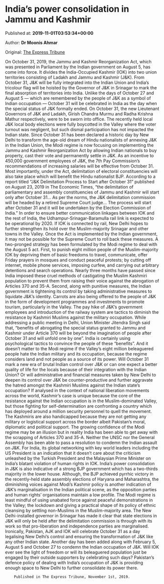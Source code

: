 
# India’s power consolidation in Jammu and Kashmir

Published at: **2019-11-01T03:53:34+00:00**

Author: **Dr Moonis Ahmar**

Original: [The Express Tribune](https://tribune.com.pk/story/2090992/6-indias-power-consolidation-jammu-kashmir/)

On October 31, 2019, the Jammu and Kashmir Reorganization Act, which was presented in Parliament by the Indian government on August 5, has come into force. It divides the India-Occupied Kashmir (IOK) into two union territories consisting of Ladakh and Jammu and Kashmir (J&K). From October 31, J&K will be fully integrated into the Indian Union and India’s tricolour flag will be hoisted by the Governor of J&K in Srinagar to mark the final absorption of territories into India.
Unlike the days of October 27 and August 5 — which are remembered by the people of J&K as a symbol of Indian occupation — October 31 will be celebrated in India as the day when the special status of J&K formally ended. On October 31, the new Lieutenant Governors of J&K and Ladakh, Girish Chandra Murmu and Radha Krishna Mathur respectively, were to be sworn into office. The recently held local J&K local body elections were fully boycotted in the Valley where the voter turnout was negligent, but such dismal participation has not impacted the Indian state.
Since October 31 has been declared a historic day by New Delhi to transform the age-old dream of Hindu nationalists of annexing J&K in the Indian Union, the Modi regime is now focusing on implementing the Jammu and Kashmir Reorganization Act by allowing Indian nationals to buy property, cast their vote and permanently settle in J&K. As an incentive to 450,000 government employees of J&K, the 7th Pay Commission’s recommendations of increasing salaries will be effective from October 31. Most importantly, under the Act, delimitation of electoral constituencies will also take place which will benefit the Hindu nationalist BJP. According to a report titled “J&K Delimitation Process to Start after October 31” published on August 23, 2019 in The Economic Times, “the delimitation of parliamentary and assembly constituencies of Jammu and Kashmir will start only after October 31… As per the norms, the J&K delimitation commission will be headed by a retired Supreme Court judge… The process will start after October 31 and it will be undertaken by the Election Commission of India.”
In order to ensure better communication linkages between IOK and the rest of India, the Udhampur-Srinagar-Baramulla rail link is expected to be operational by 2020. If IOK is connected by rail, New Delhi hopes to further strengthen its hold over the Muslim-majority Srinagar and other towns in the Valley. Once the Act is implemented by the Indian government, it may not be possible for the Supreme Court to roll back these measures.
A two-pronged strategy has been formulated by the Modi regime to deal with the August 5 act. First, to punish eight million people of the Muslim-majority IOK by depriving them of basic freedoms to travel, communicate, offer Friday prayers in mosques and conduct peaceful protests; by cutting off internet, mobile phone services, imposing curfew, and carrying out arbitrary detentions and search operations. Nearly three months have passed since India imposed these cruel methods of castigating the Muslim Kashmiri population to prevent them from raising their voice against the abrogation of Articles 370 and 35-A.
Second, along with punitive measures, the Indian government is tightening its control by taking administrative measures to liquidate J&K’s identity. Carrots are also being offered to the people of J&K in the form of development programmes and investments to promote tourism, particularly in the Valley. The pay hike of J&K’s government employees and introduction of the railway system are tactics to diminish the resistance by Kashmiri Muslims against the military occupation.
While addressing a public meeting in Delhi, Union Minister Jitendra Singh said that, “benefits of abrogating the special status granted to Jammu and Kashmir under Article 370 will be beyond the imagination of people after October 31 and will unfold one by one”. India is certainly using psychological tactics to convince the people of these “benefits”. And it doesn’t matter to the Modi regime if the Valley’s eight million beleaguered people hate the Indian military and its occupation, because the regime considers land and not people as a source of its power.
Will October 31 mark a new era of brutal Indian control over J&K or can one expect a better quality of life for the locals because of their integration with the Indian Union? Or will administrative and financial measures taken by New Delhi to deepen its control over J&K be counter-productive and further aggravate the hatred amongst the Kashmiri Muslims against the Indian state’s occupation?
If analysed in the context of national liberation movements across the world, Kashmir’s case is unique because the core of the resistance against the Indian occupation is in the Muslim-dominated Valley, but those fighting for self-determination are confronting a country which has deployed around a million security personnel to quell the movement. The Kashmiris are also handicapped because they are not getting any military or logistical support across the border albeit Pakistan’s moral, diplomatic and political support.
The growing confidence of the Modi regime may be an illusion but in reality India has been able to get away with the scrapping of Articles 370 and 35-A. Neither the UNSC nor the General Assembly has been able to pass a resolution to condemn the Indian assault on J&K. For India, its global networking with key world leaders including the US President is an indication that it doesn’t care about the criticism unleashed by the Turkish President and the Malaysian Prime Minister on India’s blatant violation of human rights in IOK.
India’s power consolidation in J&K is also indicative of a strong BJP government which has a two-thirds majority in the lower house. Although, the BJP achieved pyrrhic victory in the recently-held state assembly elections of Haryana and Maharashtra, the diminishing voices against Modi’s Kashmir policy is another indication of J&K’s marginalisation in the Indian political scene, as the opposition parties and human rights’ organisations maintain a low profile. The Modi regime is least mindful of using unabated force against peaceful demonstrations in the Valley; the lockdown and giving a practical shape of its policy of ethnic cleansing by settling non-Muslims in the Muslim-majority area. The New Delhi-installed governor in Srinagar has made it clear that state elections in J&K will only be held after the delimitation commission is through with its work so that pro-liberation and independence parties are marginalised.
Ironically, Pakistan, AJK and IOK will celebrate October 31 as a day legalising New Delhi’s control and ensuring the transformation of J&K like any other Indian state. Another day has been added along with February 5, August 5 and October 27 to condemn the Indian occupation of J&K. Will IOK ever see the light of freedom or will its beleaguered population just be engaged by their outside supporters by celebrating such days? Pakistan’s defence policy of dealing with India’s occupation of J&K is providing enough space to New Delhi to further consolidate its power there.

        Published in The Express Tribune, November 1st, 2019.
      
